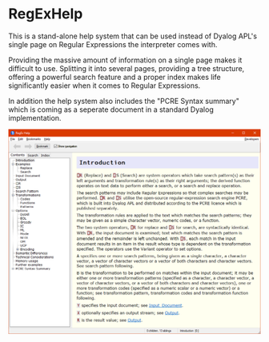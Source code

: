 # RegExHelp

This is a stand-alone help system that can be used instead of Dyalog APL's single page on Regular Expressions the interpreter comes with.

Providing the massive amount of information on a single page makes it difficult to use. Splitting it into several pages, 
providing a tree structure, offering a powerful search feature and a proper index makes life significantly easier when 
it comes to Regular Expressions.

In addition the help system also includes the "PCRE Syntax summary" which is coming as a seperate document in a standard Dyalog 
implementation.

![RegExHelp GUI](RegExHelp.png?raw=true "RegExHelp GUI")
